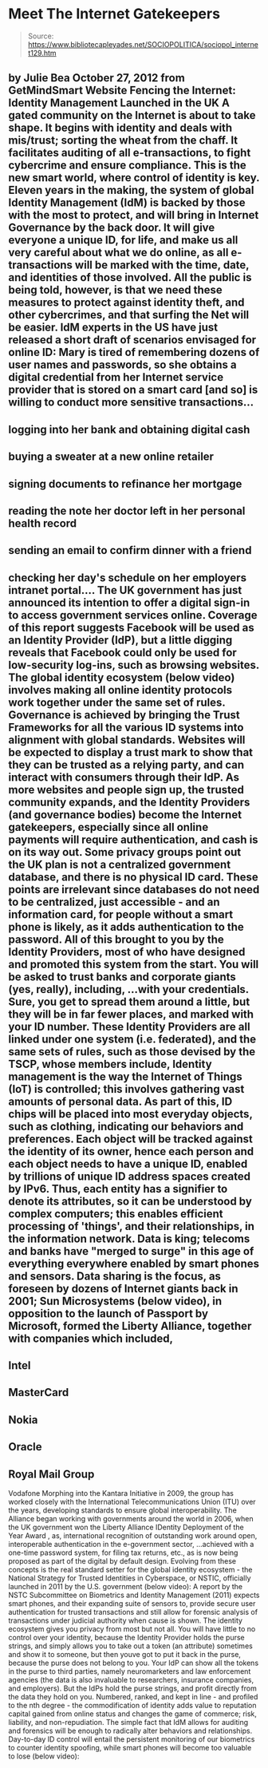 # Meet The Internet Gatekeepers

> Source: https://www.bibliotecapleyades.net/SOCIOPOLITICA/sociopol_internet129.htm

by Julie Bea
October 27, 2012
from
GetMindSmart Website
Fencing the Internet:
Identity Management Launched in the UK
A
gated community on the Internet is about to take shape.
It begins with
identity and deals with mis/trust; sorting the wheat from the chaff. It
facilitates auditing of all e-transactions, to fight cybercrime and ensure
compliance.
This is the new smart world, where control of identity is key.
Eleven years in the making, the system of
global
Identity
Management (IdM) is backed by those with the most to protect, and will bring
in Internet Governance by the back door. It will give everyone a unique ID,
for life, and make us all very careful about what we do online, as all
e-transactions will be marked with the time, date, and identities of those
involved.
All the public is being told, however, is that we need these measures to
protect against identity theft, and other cybercrimes, and that surfing the
Net will be easier.
IdM experts in the US have just released a short draft
of scenarios
envisaged for online ID:
Mary is tired of remembering dozens of user
names and passwords, so she obtains a digital credential from her
Internet service provider that is stored on a smart card [and so] is
willing to conduct more sensitive transactions...
-
logging into her bank
and obtaining digital cash
-
buying a sweater at a new online retailer
-
signing documents to refinance her mortgage
-
reading the note her doctor
left in her personal health record
-
sending an email to confirm dinner
with a friend
-
checking her day's schedule on her employers
intranet portal....
The UK
government has just
announced its intention to offer a digital sign-in to access government
services online.
Coverage of this report suggests
Facebook will be used as an Identity
Provider (IdP), but a little digging reveals that Facebook could only be
used for low-security log-ins, such as browsing websites.
The global
identity ecosystem (below video)
involves making
all online identity
protocols work together under the same set of
rules.
Governance is achieved by bringing the
Trust
Frameworks for all the various ID systems into
alignment with global standards.
Websites will be
expected
to display a
trust
mark to
show that they can be trusted as a relying party, and can interact
with consumers through their IdP.
As more websites and people sign up, the
trusted community expands, and the Identity Providers (and governance
bodies) become the Internet gatekeepers, especially since all online
payments will require authentication, and cash is on its way
out.
Some privacy groups point out the UK plan is not a centralized government
database, and there is no physical ID card.
These points are irrelevant
since databases do not need to be centralized, just accessible - and
an information
card, for people without
a smart phone is likely, as it
adds
authentication to the password.
All of this brought to you by the Identity Providers, most of who have
designed and promoted this system from the start.
You will be asked to trust banks and corporate giants (yes, really),
including,
...with your credentials.
Sure, you get
to spread them around a little, but they will be in far fewer places, and
marked with your ID number.
These
Identity
Providers are all linked under one system (i.e. federated), and the
same sets of
rules, such as those
devised by the TSCP, whose members
include,
Identity management is the way the Internet of Things (IoT) is
controlled; this involves gathering vast amounts of personal data.
As part
of this, ID chips will be placed into most everyday objects, such as
clothing, indicating our behaviors and preferences.
Each object will be
tracked against the identity of its owner, hence each person and each object
needs to have a unique ID, enabled by
trillions of unique ID address spaces created by
IPv6. Thus, each
entity has a signifier to denote its attributes, so it can be understood by
complex computers; this enables efficient processing of 'things', and their
relationships, in the information network.
Data is king;
telecoms and banks have "merged
to surge" in this age of everything everywhere enabled by smart phones
and
sensors.
Data sharing is the focus, as foreseen by
dozens of Internet giants back in 2001;
Sun Microsystems (below video),
in opposition to the launch of Passport by
Microsoft, formed the
Liberty Alliance,
together with companies which included,
-
Intel
-
MasterCard
-
Nokia
-
Oracle
-
Royal Mail Group
-
Vodafone
Morphing into the Kantara Initiative in 2009, the group has worked closely
with the International Telecommunications Union (ITU)
over the years, developing standards to ensure global interoperability.
The Alliance began working with governments around the world in
2006, when the UK government won the Liberty Alliance IDentity
Deployment of the Year
Award , as,
international recognition of outstanding work around open,
interoperable authentication in the e-government sector,
...achieved with a
one-time password system, for filing tax returns, etc., as is now being
proposed as part of the digital
by default design.
Evolving from these concepts is the real standard setter for the global
identity ecosystem - the
National
Strategy for
Trusted
Identities in
Cyberspace, or
NSTIC, officially
launched in 2011 by the U.S.
government (below video):
A
report by the NSTC Subcommittee on Biometrics and Identity Management
(2011) expects smart phones, and their expanding
suite of
sensors to,
provide secure user authentication for
trusted transactions and still allow for forensic analysis of
transactions under judicial authority when cause is shown.
The identity ecosystem gives you privacy from
most but not all.
You will have little to no control over your identity,
because the Identity Provider holds the purse strings, and simply allows
you to take out a token (an attribute)
sometimes and show it to someone, but then youve got to put it back in the
purse, because the purse does not belong to you.
Your
IdP can show all the tokens in the purse to third parties, namely
neuromarketers and law enforcement agencies (the data is also invaluable to
researchers, insurance companies, and employers).
But the IdPs hold the
purse strings, and profit directly from the data they hold on you.
Numbered, ranked, and kept in line - and
profiled
to the nth degree - the commodification of identity adds
value to
reputation capital gained from online status and changes the game of
commerce; risk, liability, and non-repudiation.
The simple fact that IdM allows for auditing and forensics will be enough to
radically alter behaviors and relationships.
Day-to-day ID control will
entail the persistent monitoring of our biometrics to counter identity
spoofing, while smart phones will become too
valuable to lose (below video):
